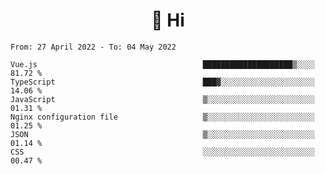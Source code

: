 <h1 align="center">👋 Hi</h1>
<!-- <h3 align="center">An enthusiastic frontend developer</h3> -->

<!--START_SECTION:waka-->

```text
From: 27 April 2022 - To: 04 May 2022

Vue.js                                     ████████████████████▒░░░░   81.72 %
TypeScript                                 ███▓░░░░░░░░░░░░░░░░░░░░░   14.06 %
JavaScript                                 ▒░░░░░░░░░░░░░░░░░░░░░░░░   01.31 %
Nginx configuration file                   ▒░░░░░░░░░░░░░░░░░░░░░░░░   01.25 %
JSON                                       ▒░░░░░░░░░░░░░░░░░░░░░░░░   01.14 %
CSS                                        ░░░░░░░░░░░░░░░░░░░░░░░░░   00.47 %
```

<!--END_SECTION:waka-->
